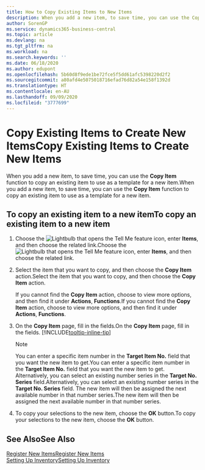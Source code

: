 ```yaml
---
title: How to Copy Existing Items to New Items
description: When you add a new item, to save time, you can use the Copy Item function to copy an existing item to use as a template for a new item.
author: SorenGP
ms.service: dynamics365-business-central
ms.topic: article
ms.devlang: na
ms.tgt_pltfrm: na
ms.workload: na
ms.search.keywords: ''
ms.date: 06/18/2020
ms.author: edupont
ms.openlocfilehash: 5b60d8f9ede1be72fce5f5dd61afc5398220d2f2
ms.sourcegitcommit: a80afd4e5075018716efad76d82a54e158f1392d
ms.translationtype: HT
ms.contentlocale: en-AU
ms.lasthandoff: 09/09/2020
ms.locfileid: "3777699"
---
```

# <a name="copy-existing-items-to-create-new-items"></a><span data-ttu-id="778fc-103">Copy Existing Items to Create New Items</span><span class="sxs-lookup"><span data-stu-id="778fc-103">Copy Existing Items to Create New Items</span></span>

<span data-ttu-id="778fc-104">When you add a new item, to save time, you can use the **Copy Item** function to copy an existing item to use as a template for a new item.</span><span class="sxs-lookup"><span data-stu-id="778fc-104">When you add a new item, to save time, you can use the **Copy Item** function to copy an existing item to use as a template for a new item.</span></span>  

## <a name="to-copy-an-existing-item-to-a-new-item"></a><span data-ttu-id="778fc-105">To copy an existing item to a new item</span><span class="sxs-lookup"><span data-stu-id="778fc-105">To copy an existing item to a new item</span></span>

1. <span data-ttu-id="778fc-106">Choose the ![Lightbulb that opens the Tell Me feature](media/ui-search/search_small.png "Tell me what you want to do") icon, enter **Items**, and then choose the related link.</span><span class="sxs-lookup"><span data-stu-id="778fc-106">Choose the ![Lightbulb that opens the Tell Me feature](media/ui-search/search_small.png "Tell me what you want to do") icon, enter **Items**, and then choose the related link.</span></span>  
2. <span data-ttu-id="778fc-107">Select the item that you want to copy, and then choose the **Copy Item** action.</span><span class="sxs-lookup"><span data-stu-id="778fc-107">Select the item that you want to copy, and then choose the **Copy Item** action.</span></span>  

    <span data-ttu-id="778fc-108">If you cannot find the **Copy Item** action, choose to view more options, and then find it under **Actions**, **Functions**.</span><span class="sxs-lookup"><span data-stu-id="778fc-108">If you cannot find the **Copy Item** action, choose to view more options, and then find it under **Actions**, **Functions**.</span></span>  

3. <span data-ttu-id="778fc-109">On the **Copy Item** page, fill in the fields.</span><span class="sxs-lookup"><span data-stu-id="778fc-109">On the **Copy Item** page, fill in the fields.</span></span> [!INCLUDE[tooltip-inline-tip](includes/tooltip-inline-tip_md.md)]

    > [!NOTE]  
    > <span data-ttu-id="778fc-110">You can enter a specific item number in the **Target Item No.** field that you want the new item to get.</span><span class="sxs-lookup"><span data-stu-id="778fc-110">You can enter a specific item number in the **Target Item No.** field that you want the new item to get.</span></span> <span data-ttu-id="778fc-111">Alternatively, you can select an existing number series in the **Target No. Series** field.</span><span class="sxs-lookup"><span data-stu-id="778fc-111">Alternatively, you can select an existing number series in the **Target No. Series** field.</span></span> <span data-ttu-id="778fc-112">The new item will then be assigned the next available number in that number series.</span><span class="sxs-lookup"><span data-stu-id="778fc-112">The new item will then be assigned the next available number in that number series.</span></span>  

4. <span data-ttu-id="778fc-113">To copy your selections to the new item, choose the **OK** button.</span><span class="sxs-lookup"><span data-stu-id="778fc-113">To copy your selections to the new item, choose the **OK** button.</span></span>  

## <a name="see-also"></a><span data-ttu-id="778fc-114">See Also</span><span class="sxs-lookup"><span data-stu-id="778fc-114">See Also</span></span>

[<span data-ttu-id="778fc-115">Register New Items</span><span class="sxs-lookup"><span data-stu-id="778fc-115">Register New Items</span></span>](inventory-how-register-new-items.md)  
[<span data-ttu-id="778fc-116">Setting Up Inventory</span><span class="sxs-lookup"><span data-stu-id="778fc-116">Setting Up Inventory</span></span>](inventory-setup-inventory.md)  
